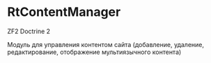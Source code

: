 # RtContentManager

ZF2
Doctrine 2

Модуль для управления контентом сайта (добавление, удаление, редактирование, отображение мультиязычного контента)
